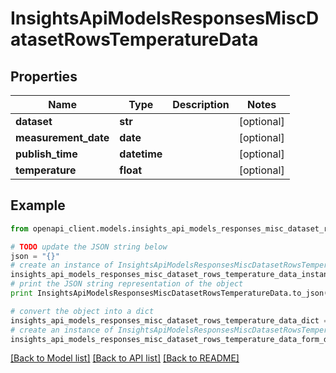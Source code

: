 # InsightsApiModelsResponsesMiscDatasetRowsTemperatureData


## Properties
Name | Type | Description | Notes
------------ | ------------- | ------------- | -------------
**dataset** | **str** |  | [optional] 
**measurement_date** | **date** |  | [optional] 
**publish_time** | **datetime** |  | [optional] 
**temperature** | **float** |  | [optional] 

## Example

```python
from openapi_client.models.insights_api_models_responses_misc_dataset_rows_temperature_data import InsightsApiModelsResponsesMiscDatasetRowsTemperatureData

# TODO update the JSON string below
json = "{}"
# create an instance of InsightsApiModelsResponsesMiscDatasetRowsTemperatureData from a JSON string
insights_api_models_responses_misc_dataset_rows_temperature_data_instance = InsightsApiModelsResponsesMiscDatasetRowsTemperatureData.from_json(json)
# print the JSON string representation of the object
print InsightsApiModelsResponsesMiscDatasetRowsTemperatureData.to_json()

# convert the object into a dict
insights_api_models_responses_misc_dataset_rows_temperature_data_dict = insights_api_models_responses_misc_dataset_rows_temperature_data_instance.to_dict()
# create an instance of InsightsApiModelsResponsesMiscDatasetRowsTemperatureData from a dict
insights_api_models_responses_misc_dataset_rows_temperature_data_form_dict = insights_api_models_responses_misc_dataset_rows_temperature_data.from_dict(insights_api_models_responses_misc_dataset_rows_temperature_data_dict)
```
[[Back to Model list]](../README.md#documentation-for-models) [[Back to API list]](../README.md#documentation-for-api-endpoints) [[Back to README]](../README.md)



